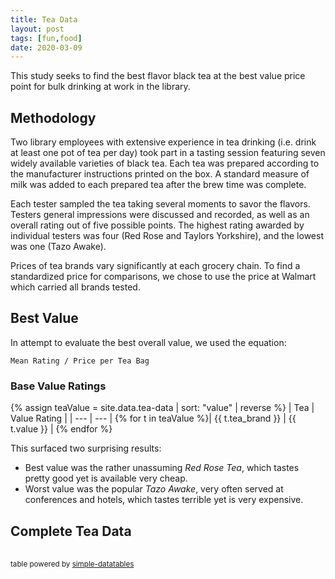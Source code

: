 ```yaml
---
title: Tea Data
layout: post
tags: [fun,food]
date: 2020-03-09
---
```


This study seeks to find the best flavor black tea at the best value price point for bulk drinking at work in the library.

## Methodology

Two library employees with extensive experience in tea drinking (i.e. drink at least one pot of tea per day) took part in a tasting session featuring seven widely available varieties of black tea.
Each tea was prepared according to the manufacturer instructions printed on the box.
A standard measure of milk was added to each prepared tea after the brew time was complete.

Each tester sampled the tea taking several moments to savor the flavors. 
Testers general impressions were discussed and recorded, as well as an overall rating out of five possible points.
The highest rating awarded by individual testers was four (Red Rose and Taylors Yorkshire), and the lowest was one (Tazo Awake).

Prices of tea brands vary significantly at each grocery chain.
To find a standardized price for comparisons, we chose to use the price at Walmart which carried all brands tested.

## Best Value

In attempt to evaluate the best overall value, we used the equation:

`Mean Rating / Price per Tea Bag`

### Base Value Ratings

{% assign teaValue = site.data.tea-data | sort: "value" | reverse %}
| Tea | Value Rating |
| --- | --- |
{% for t in teaValue %}| {{ t.tea_brand }} | {{ t.value }} |
{% endfor %}

This surfaced two surprising results:

- Best value was the rather unassuming *Red Rose Tea*, which tastes pretty good yet is available very cheap.
- Worst value was the popular *Tazo Awake*, very often served at conferences and hotels, which tastes terrible yet is very expensive.

<!-- (tast weight * rating)/(price weight * price)-->

## Complete Tea Data

<link href="https://cdn.jsdelivr.net/npm/simple-datatables@latest/dist/style.css" rel="stylesheet" type="text/css">
<table id="teaTable">
</table>
<script src="https://cdn.jsdelivr.net/npm/simple-datatables@latest" type="text/javascript"></script>
<script>
    const data = {
      headings: [
        'Tea',
        '$ Price / Bag',
        'Mean Rating',
        'Comments'
      ],
      data: [
        {% for t in site.data.tea-data %}
        [
          '{{ t.tea_brand }}',
          {{ t.walmart_price | divided_by: t.bags_per_box | round: 3 }},
          {{ t.tester1 | plus: t.tester2 | divided_by: 2 | round: 3 }},
          '{{ t.comments }}'
        ]{% unless forloop.last %},{% endunless %}
        {% endfor %}
      ]
    };
    const teaTable = document.querySelector("#teaTable");
    const config = {
      data,
      columns: [{ select: 2, sort: 'desc' }]
    };
    const dt = new simpleDatatables.DataTable(teaTable, config);
</script>

<small>table powered by <a href="https://github.com/fiduswriter/Simple-DataTables">simple-datatables</a></small>
